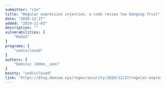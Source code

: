 ```yaml
---
submitter: "c2a"
title: "Regular expression injection, a code review low hanging fruit"
date: "2020-12-27"
added: "2024-11-03"
description: ""
vulnerabilities: [
    "ReDoS"
]
programs: [
    "undisclosed"
]
authors: [
    "Dominic (@dee__see)"
]
bounty: "undisclosed"
link: "https://blog.deesee.xyz/regex/security/2020/12/27/regular-expression-injection.html"
---
```




